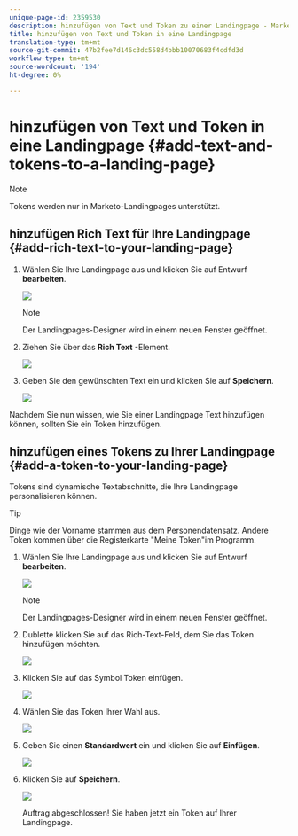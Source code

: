 ```yaml
---
unique-page-id: 2359530
description: hinzufügen von Text und Token zu einer Landingpage - Marketing Docs - Produktdokumentation
title: hinzufügen von Text und Token in eine Landingpage
translation-type: tm+mt
source-git-commit: 47b2fee7d146c3dc558d4bbb10070683f4cdfd3d
workflow-type: tm+mt
source-wordcount: '194'
ht-degree: 0%

---
```



# hinzufügen von Text und Token in eine Landingpage {#add-text-and-tokens-to-a-landing-page}

>[!NOTE]
>
>Tokens werden nur in Marketo-Landingpages unterstützt.

## hinzufügen Rich Text für Ihre Landingpage {#add-rich-text-to-your-landing-page}

1. Wählen Sie Ihre Landingpage aus und klicken Sie auf Entwurf **bearbeiten**.

   ![](assets/image2014-9-16-14-3a30-3a29.png)

   >[!NOTE]
   >
   >Der Landingpages-Designer wird in einem neuen Fenster geöffnet.

1. Ziehen Sie über das **Rich Text** -Element.

   ![](assets/image2015-5-21-12-3a28-3a49.png)

1. Geben Sie den gewünschten Text ein und klicken Sie auf **Speichern**.

   ![](assets/image2015-7-8-17-3a0-3a49.png)

Nachdem Sie nun wissen, wie Sie einer Landingpage Text hinzufügen können, sollten Sie ein Token hinzufügen.

## hinzufügen eines Tokens zu Ihrer Landingpage {#add-a-token-to-your-landing-page}

Tokens sind dynamische Textabschnitte, die Ihre Landingpage personalisieren können.

>[!TIP]
>
>Dinge wie der Vorname stammen aus dem Personendatensatz. Andere Token kommen über die Registerkarte &quot;Meine Token&quot;im Programm.

1. Wählen Sie Ihre Landingpage aus und klicken Sie auf Entwurf **bearbeiten**.

   ![](assets/image2014-9-16-14-3a30-3a54.png)

   >[!NOTE]
   >
   >Der Landingpages-Designer wird in einem neuen Fenster geöffnet.

1. Dublette klicken Sie auf das Rich-Text-Feld, dem Sie das Token hinzufügen möchten.

   ![](assets/image2015-5-21-12-3a30-3a5.png)

1. Klicken Sie auf das Symbol Token einfügen.

   ![](assets/image2015-7-8-17-3a21-3a53.png)

1. Wählen Sie das Token Ihrer Wahl aus.

   ![](assets/image2014-9-16-14-3a31-3a20.png)

1. Geben Sie einen **Standardwert** ein und klicken Sie auf **Einfügen**.

   ![](assets/image2014-9-16-14-3a31-3a29.png)

1. Klicken Sie auf **Speichern**.

   ![](assets/image2015-7-8-17-3a25-3a22.png)

   Auftrag abgeschlossen! Sie haben jetzt ein Token auf Ihrer Landingpage.

